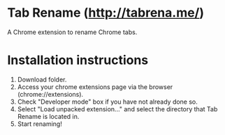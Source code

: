 # Tab Rename (http://tabrena.me/)
A Chrome extension to rename Chrome tabs.

# Installation instructions
1. Download folder.
2. Access your chrome extensions page via the browser (chrome://extensions).
3. Check "Developer mode" box if you have not already done so.
4. Select "Load unpacked extension..." and select the directory that Tab Rename is located in.
5. Start renaming!
